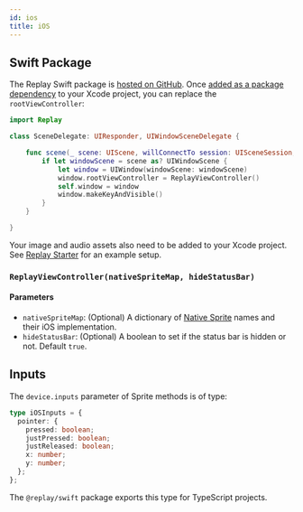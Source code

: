 ```yaml
---
id: ios
title: iOS
---
```


## Swift Package

The Replay Swift package is [hosted on GitHub](https://github.com/edbentley/replay-swift). Once [added as a package dependency](https://developer.apple.com/documentation/xcode/adding_package_dependencies_to_your_app) to your Xcode project, you can replace the `rootViewController`:

```swift {1,8}
import Replay

class SceneDelegate: UIResponder, UIWindowSceneDelegate {

    func scene(_ scene: UIScene, willConnectTo session: UISceneSession, options connectionOptions: UIScene.ConnectionOptions) {
        if let windowScene = scene as? UIWindowScene {
            let window = UIWindow(windowScene: windowScene)
            window.rootViewController = ReplayViewController()
            self.window = window
            window.makeKeyAndVisible()
        }
    }

}
```

Your image and audio assets also need to be added to your Xcode project. See [Replay Starter](starter.md) for an example setup.

### `ReplayViewController(nativeSpriteMap, hideStatusBar)`

#### Parameters

- `nativeSpriteMap`: (Optional) A dictionary of [Native Sprite](native-sprites.md) names and their iOS implementation.
- `hideStatusBar`: (Optional) A boolean to set if the status bar is hidden or not. Default `true`.

## Inputs

The `device.inputs` parameter of Sprite methods is of type:

```ts
type iOSInputs = {
  pointer: {
    pressed: boolean;
    justPressed: boolean;
    justReleased: boolean;
    x: number;
    y: number;
  };
};
```

The `@replay/swift` package exports this type for TypeScript projects.
